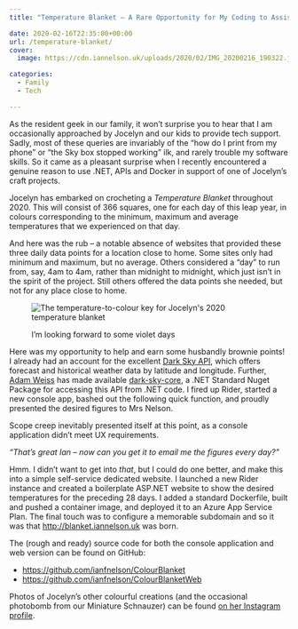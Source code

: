 ```yaml
---
title: "Temperature Blanket – A Rare Opportunity for My Coding to Assist Jocelyn's Crafting"

date: 2020-02-16T22:35:00+00:00
url: /temperature-blanket/
cover: 
  image: https://cdn.iannelson.uk/uploads/2020/02/IMG_20200216_190322.jpg

categories:
  - Family
  - Tech

---
```

As the resident geek in our family, it won’t surprise you to hear that I am occasionally approached by Jocelyn and our kids to provide tech support. Sadly, most of these queries are invariably of the &#8220;how do I print from my phone&#8221; or &#8220;the Sky box stopped working&#8221; ilk, and rarely trouble my software skills. So it came as a pleasant surprise when I recently encountered a genuine reason to use .NET, APIs and Docker in support of one of Jocelyn’s craft projects.

Jocelyn has embarked on crocheting a _Temperature Blanket_ throughout 2020. This will consist of 366 squares, one for each day of this leap year, in colours corresponding to the minimum, maximum and average temperatures that we experienced on that day.

And here was the rub &#8211; a notable absence of websites that provided these three daily data points for a location close to home. Some sites only had minimum and maximum, but no average. Others considered a &#8220;day&#8221; to run from, say, 4am to 4am, rather than midnight to midnight, which just isn’t in the spirit of the project. Still others offered the data points she needed, but not for any place close to home.<figure class="wp-block-image">

<img decoding="async" src="https://cdn.iannelson.uk/uploads/2023/08/IMG_20200216_190534.jpg" alt="The temperature-to-colour key for Jocelyn's 2020 temperature blanket" /> <figcaption class="wp-element-caption">I’m looking forward to some violet days</figcaption></figure> 

Here was my opportunity to help and earn some husbandly brownie points! I already had an account for the excellent [Dark Sky API][1], which offers forecast and historical weather data by latitude and longitude. Further, [Adam Weiss][2] has made available [dark-sky-core][3], a .NET Standard Nuget Package for accessing this API from .NET code. I fired up Rider, started a new console app, bashed out the following quick function, and proudly presented the desired figures to Mrs Nelson.

<!--kg-card-begin: html-->

<!--kg-card-end: html-->

Scope creep inevitably presented itself at this point, as a console application didn’t meet UX requirements.

_&#8220;That’s great Ian &#8211; now can you get it to email me the figures every day?&#8221;_

Hmm. I didn’t want to get into _that_, but I could do one better, and make this into a simple self-service dedicated website. I launched a new Rider instance and created a boilerplate ASP.NET website to show the desired temperatures for the preceding 28 days. I added a standard Dockerfile, built and pushed a container image, and deployed it to an Azure App Service Plan. The final touch was to configure a memorable subdomain and so it was that <http://blanket.iannelson.uk> was born.

The (rough and ready) source code for both the console application and web version can be found on GitHub:

<ul class="wp-block-list">
  <li>
    <a href="https://github.com/ianfnelson/ColourBlanket">https://github.com/ianfnelson/ColourBlanket</a>
  </li>
  <li>
    <a href="https://github.com/ianfnelson/ColourBlanketWeb">https://github.com/ianfnelson/ColourBlanketWeb</a>
  </li>
</ul>

Photos of Jocelyn’s other colourful creations (and the occasional photobomb from our Miniature Schnauzer) can be found [on her Instagram profile][4].

 [1]: https://darksky.net/dev
 [2]: https://www.adamweiss.me/
 [3]: https://github.com/amweiss/dark-sky-core
 [4]: https://www.instagram.com/jocelyngnelson/